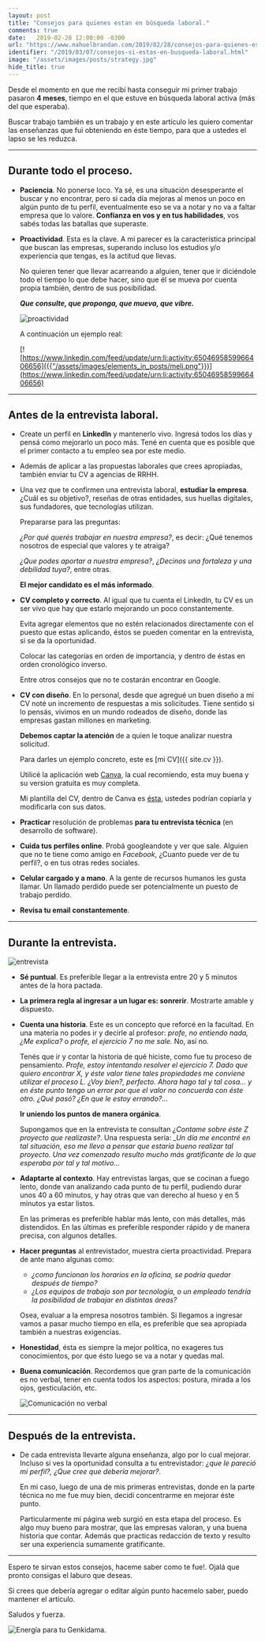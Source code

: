 ```yaml
---
layout: post
title: "Consejos para quienes estan en búsqueda laboral."
comments: true
date:   2019-02-28 12:00:00 -0300
url: "https://www.nahuelbrandan.com/2019/02/28/consejos-para-quienes-estan-en-busqueda-laboral.html"
identifier: "/2019/03/07/consejos-si-estas-en-busqueda-laboral.html"
image: "/assets/images/posts/strategy.jpg"
hide_title: true
---
```


Desde el momento en que me recibí hasta conseguir mi primer trabajo pasaron **4 meses**, tiempo en el que estuve en búsqueda laboral activa (más del que esperaba).

Buscar trabajo también es un trabajo y en este artículo les quiero comentar las enseñanzas que fui obteniendo en éste tiempo, para que a ustedes el lapso se les reduzca.

---

## Durante todo el proceso.

*   **Paciencia**. No ponerse loco. Ya sé, es una situación desesperante el buscar y no encontrar, pero si cada día mejoras al menos un poco en algún punto de tu perfil, eventualmente eso se va a notar y no va a faltar empresa que lo valore. **Confianza en vos y en tus habilidades**, vos sabés todas las batallas que superaste.

*   **Proactividad**. Esta es la clave. A mi parecer es la característica principal que buscan las empresas, superando incluso los estudios y/o experiencia que tengas, es la actitud que llevas.

    No quieren tener que llevar acarreando a alguien, tener que ir diciéndole todo el tiempo lo que debe hacer, sino que él se mueva por cuenta propia también, dentro de sus posibilidad.

    ***Que consulte, que proponga, que mueva, que vibre.***

    ![proactividad](https://pbs.twimg.com/media/CkcJP1OW0AAvPsm.jpg)

    A continuación un ejemplo real:

    [![https://www.linkedin.com/feed/update/urn:li:activity:6504695859966406656]({{"/assets/images/elements_in_posts/meli.png"}})](https://www.linkedin.com/feed/update/urn:li:activity:6504695859966406656)

---

## Antes de la entrevista laboral.

*   Create un perfil en **LinkedIn** y mantenerlo vivo. Ingresá todos los días y pensá como mejorarlo un poco más. Tené en cuenta que es posible que el primer contacto a tu empleo sea por este medio.

*   Además de aplicar a las propuestas laborales que crees apropiadas, también enviar tu CV a agencias de RRHH.

*   Una vez que te confirmen una entrevista laboral, **estudiar la empresa**. ¿Cuál es su objetivo?, reseñas de otras entidades, sus huellas digitales, sus fundadores, que tecnologías utilizan.

    Prepararse para las preguntas:

    *¿Por qué querés trabajar en nuestra empresa?*, es decir: ¿Qué tenemos nosotros de especial que valores y te atraiga?

    *¿Que podes aportar a nuestra empresa?*, *¿Decinos una fortaleza y una debilidad tuya?*, entre otras.

    **El mejor candidato es el más informado**.

*   **CV completo y correcto**. Al igual que tu cuenta el LinkedIn, tu CV es un ser vivo que hay que estarlo mejorando un poco constantemente.

    Evita agregar elementos que no estén relacionados directamente con el puesto que estas aplicando, éstos se pueden comentar en la entrevista, si se da la oportunidad.

    Colocar las categorías en orden de importancia, y dentro de éstas en orden cronológico inverso.

    Entre otros consejos que no te costarán encontrar en Google.

*   **CV con diseño**. En lo personal, desde que agregué un buen diseño a mi CV noté un incremento de respuestas a mis solicitudes. Tiene sentido si lo pensás, vivimos en un mundo rodeados de diseño, donde las empresas gastan millones en marketing.

    **Debemos captar la atención** de a quien le toque analizar nuestra solicitud.

    Para darles un ejemplo concreto, este es [mi CV]({{ site.cv }}).

    Utilicé la aplicación web [Canva](https://www.canva.com/), la cual recomiendo, esta muy buena y su version gratuita es muy completa.

    Mi plantilla del CV, dentro de Canva es [ésta](https://www.canva.com/design/DADRBUtQDN8/share?role=VIEWER&token=awHa-Wdly-uiRqTcGcjyqQ&utm_content=DADRBUtQDN8&utm_campaign=designshare&utm_medium=link&utm_source=sharebutton), ustedes podrían copiarla y modificarla con sus datos.

*   **Practicar** resolución de problemas **para tu entrevista técnica** (en desarrollo de software).

*   **Cuida tus perfiles online**. Probá googleandote y ver que sale. Alguien que no te tiene como amigo en *Facebook*, ¿Cuanto puede ver de tu perfil?, o en tus otras redes sociales.

*   **Celular cargado y a mano**. A la gente de recursos humanos les gusta llamar. Un llamado perdido puede ser potencialmente un puesto de trabajo perdido.

*   **Revisa tu email constantemente**.

---

## Durante la entrevista.

![entrevista]({{"/assets/images/elements_in_posts/entrevista.jpg"}})

*   **Sé puntual**. Es preferible llegar a la entrevista entre 20 y 5 minutos antes de la hora pactada.

*   **La primera regla al ingresar a un lugar es: sonrerir**. Mostrarte amable y dispuesto.

*   **Cuenta una historia**. Este es un concepto que reforcé en la facultad. En una materia no podes ir y decirle al profesor: *profe, no entiendo nada, ¿Me explica?* o *profe, el ejercicio 7 no me sale.* No, así no.

    Tenés que ir y contar la historia de qué hiciste, como fue tu proceso de pensamiento. *Profe, estoy intentando resolver el ejercicio 7. Dado que quiero encontrar X, y éste valor tiene tales propiedades me conviene utilizar el proceso L. ¿Voy bien?, perfecto. Ahora hago tal y tal cosa... y en éste punto tengo un error por que el valor no concuerda con éste otro. ¿Qué pasó? ¿En que le estoy errando?...*

    **Ir uniendo los puntos de manera orgánica**.

    Supongamos que en la entrevista te consultan *¿Contame sobre éste Z proyecto que realizaste?*. Una respuesta sería: *_Un día me encontré en tal situación, eso me llevo a pensar que estaría bueno realizar tal proyecto. Una vez comenzado resulto mucho más gratificante de lo que esperaba por tal y tal motivo...*

*   **Adaptarte al contexto**. Hay entrevistas largas, que se cocinan a fuego lento, donde van analizando cada punto de tu perfil, pudiendo durar unos 40 a 60 minutos, y hay otras que van derecho al hueso y en 5 minutos ya estar listos.

    En las primeras es preferible hablar más lento, con más detalles, más distendidos. En las últimas es preferible responder rápido y de manera precisa, con algunos detalles.

*   **Hacer preguntas** al entrevistador, muestra cierta proactividad. Prepara de ante mano algunas como:
    -   *¿como funcionan los horarios en la oficina, se podría quedar después de tiempo?*
    -   *¿Los equipos de trabajo son por tecnología, o un empleado tendría la posibilidad de trabajar en distintas áreas?*

    Osea, evaluar a la empresa nosotros también. Si llegamos a ingresar vamos a pasar mucho tiempo en ella, es preferible que sea apropiada también a nuestras exigencias.

*   **Honestidad**, ésta es siempre la mejor política,  no exageres tus conocimientos, por que ésto luego se va a notar y quedas mal.

*   **Buena comunicación**. Recordemos que gran parte de la comunicación es no verbal, tener en cuenta todos los aspectos: postura, mirada a los ojos, gesticulación, etc.

    ![Comunicación no verbal]({{"/assets/images/lenguaje_corporal.png"}})

---

## Después de la entrevista.

*   De cada entrevista llevarte alguna enseñanza, algo por lo cual mejorar. Incluso si ves la oportunidad consulta a tu entrevistador: *¿que le pareció mi perfil?, ¿Que cree que debería mejorar?*.

    En mi caso, luego de una de mis primeras entrevistas, donde en la parte técnica no me fue muy bien, decidí concentrarme en mejorar éste punto.

    Particularmente mi página web surgió en esta etapa del proceso. Es algo muy bueno para mostrar, que las empresas valoran, y una buena historia que contar. Además que practicas redacción de texto y resulto ser una experiencia sumamente gratificante.

---

Espero te sirvan estos consejos, haceme saber como te fue!. Ojalá que pronto consigas el laburo que deseas.

Si crees que debería agregar o editar algún punto hacemelo saber, puedo mantener el artículo.

Saludos y fuerza.

![Energía para tu Genkidama.](https://media1.tenor.com/images/8890a2304921e24bba25bd85f760190e/tenor.gif?itemid=10221675)

